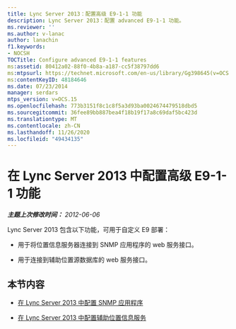 ```yaml
---
title: Lync Server 2013：配置高级 E9-1-1 功能
description: Lync Server 2013：配置 advanced E9-1-1 功能。
ms.reviewer: ''
ms.author: v-lanac
author: lanachin
f1.keywords:
- NOCSH
TOCTitle: Configure advanced E9-1-1 features
ms:assetid: 80412a02-88f0-4b8a-a187-cc5f38797dd6
ms:mtpsurl: https://technet.microsoft.com/en-us/library/Gg398645(v=OCS.15)
ms:contentKeyID: 48184646
ms.date: 07/23/2014
manager: serdars
mtps_version: v=OCS.15
ms.openlocfilehash: 773b3151f8c1c8f5a3d93ba0024674479518dbd5
ms.sourcegitcommit: 36fee89bb887bea4f18b19f17a8c69daf5bc423d
ms.translationtype: MT
ms.contentlocale: zh-CN
ms.lasthandoff: 11/26/2020
ms.locfileid: "49434135"
---
```

# <a name="configure-advanced-e9-1-1-features-in-lync-server-2013"></a>在 Lync Server 2013 中配置高级 E9-1-1 功能

<div data-xmlns="http://www.w3.org/1999/xhtml">

<div class="topic" data-xmlns="http://www.w3.org/1999/xhtml" data-msxsl="urn:schemas-microsoft-com:xslt" data-cs="https://msdn.microsoft.com/">

<div data-asp="https://msdn2.microsoft.com/asp">



</div>

<div id="mainSection">

<div id="mainBody">

<span> </span>

_**主题上次修改时间：** 2012-06-06_

Lync Server 2013 包含以下功能，可用于自定义 E9 部署：

  - 用于将位置信息服务器连接到 SNMP 应用程序的 web 服务接口。

  - 用于连接到辅助位置源数据库的 web 服务接口。

<div>

## <a name="in-this-section"></a>本节内容

  - [在 Lync Server 2013 中配置 SNMP 应用程序](lync-server-2013-configure-an-snmp-application.md)

  - [在 Lync Server 2013 中配置辅助位置信息服务](lync-server-2013-configure-a-secondary-location-information-service.md)

</div>

</div>

<span> </span>

</div>

</div>

</div>

